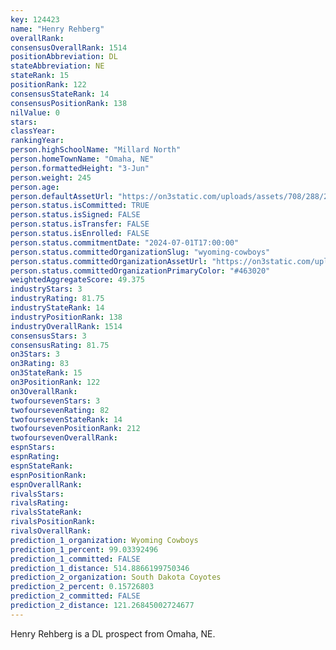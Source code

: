 ```yaml
---
key: 124423
name: "Henry Rehberg"
overallRank: 
consensusOverallRank: 1514
positionAbbreviation: DL
stateAbbreviation: NE
stateRank: 15
positionRank: 122
consensusStateRank: 14
consensusPositionRank: 138
nilValue: 0
stars: 
classYear: 
rankingYear: 
person.highSchoolName: "Millard North"
person.homeTownName: "Omaha, NE"
person.formattedHeight: "3-Jun"
person.weight: 245
person.age: 
person.defaultAssetUrl: "https://on3static.com/uploads/assets/708/288/288708.jpg"
person.status.isCommitted: TRUE
person.status.isSigned: FALSE
person.status.isTransfer: FALSE
person.status.isEnrolled: FALSE
person.status.commitmentDate: "2024-07-01T17:00:00"
person.status.committedOrganizationSlug: "wyoming-cowboys"
person.status.committedOrganizationAssetUrl: "https://on3static.com/uploads/assets/774/149/149774.svg"
person.status.committedOrganizationPrimaryColor: "#463020"
weightedAggregateScore: 49.375
industryStars: 3
industryRating: 81.75
industryStateRank: 14
industryPositionRank: 138
industryOverallRank: 1514
consensusStars: 3
consensusRating: 81.75
on3Stars: 3
on3Rating: 83
on3StateRank: 15
on3PositionRank: 122
on3OverallRank: 
twofoursevenStars: 3
twofoursevenRating: 82
twofoursevenStateRank: 14
twofoursevenPositionRank: 212
twofoursevenOverallRank: 
espnStars: 
espnRating: 
espnStateRank: 
espnPositionRank: 
espnOverallRank: 
rivalsStars: 
rivalsRating: 
rivalsStateRank: 
rivalsPositionRank: 
rivalsOverallRank: 
prediction_1_organization: Wyoming Cowboys
prediction_1_percent: 99.03392496
prediction_1_committed: FALSE
prediction_1_distance: 514.8866199750346
prediction_2_organization: South Dakota Coyotes
prediction_2_percent: 0.15726803
prediction_2_committed: FALSE
prediction_2_distance: 121.26845002724677
---
```

Henry Rehberg is a DL prospect from Omaha, NE.